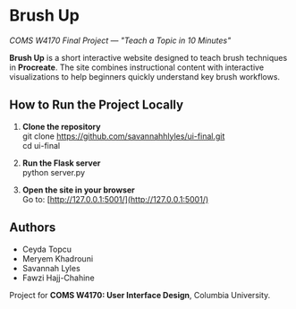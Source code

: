 # Brush Up  
*COMS W4170 Final Project — "Teach a Topic in 10 Minutes"*

**Brush Up** is a short interactive website designed to teach brush techniques in **Procreate**. The site combines instructional content with interactive visualizations to help beginners quickly understand key brush workflows.

## How to Run the Project Locally

1. **Clone the repository**<br>
   git clone https://github.com/savannahhlyles/ui-final.git<br>
   cd ui-final  

2. **Run the Flask server**<br>
   python server.py

4. **Open the site in your browser**<br>
   Go to: [http://127.0.0.1:5001/](http://127.0.0.1:5001/)

## Authors

- Ceyda Topcu
- Meryem Khadrouni
- Savannah Lyles
- Fawzi Hajj-Chahine

Project for **COMS W4170: User Interface Design**, Columbia University.

